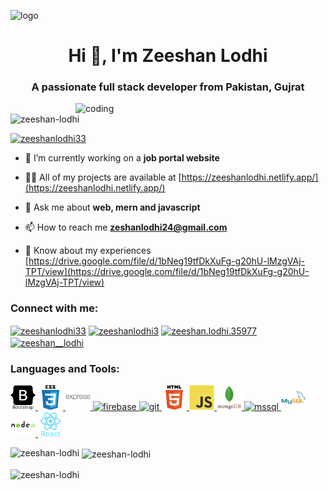 ![logo](https://github.com/Zeeshan-Lodhi/Zeeshan-Lodhi/blob/main/Full%20Stack%20Developer.png)
<h1 align="center">Hi 👋, I'm Zeeshan Lodhi</h1>
<h3 align="center">A passionate full stack developer from Pakistan, Gujrat</h3>

<img align="right" src="https://i.pinimg.com/originals/f1/e7/34/f1e734f9cade86fe737a9aa404ad5677.gif" width="400" alt="coding">


<p align="left"> <img src="https://komarev.com/ghpvc/?username=zeeshan-lodhi&label=Profile%20views&color=0e75b6&style=flat" alt="zeeshan-lodhi" /> </p>

<p align="left"> <a href="https://twitter.com/zeeshanlodhi33" target="blank"><img src="https://img.shields.io/twitter/follow/zeeshanlodhi33?logo=twitter&style=for-the-badge" alt="zeeshanlodhi33" /></a> </p>

- 🔭 I’m currently working on a **job portal website**

- 👨‍💻 All of my projects are available at [https://zeeshanlodhi.netlify.app/](https://zeeshanlodhi.netlify.app/)

- 💬 Ask me about **web, mern and javascript**

- 📫 How to reach me **zeshanlodhi24@gmail.com**

- 📄 Know about my experiences [https://drive.google.com/file/d/1bNeg19tfDkXuFg-g20hU-lMzgVAj-TPT/view](https://drive.google.com/file/d/1bNeg19tfDkXuFg-g20hU-lMzgVAj-TPT/view)

<h3 align="left">Connect with me:</h3>
<p align="left">
<a href="https://twitter.com/zeeshanlodhi33" target="blank"><img align="center" src="https://raw.githubusercontent.com/rahuldkjain/github-profile-readme-generator/master/src/images/icons/Social/twitter.svg" alt="zeeshanlodhi33" height="30" width="40" /></a>
<a href="https://linkedin.com/in/zeeshanlodhi3" target="blank"><img align="center" src="https://raw.githubusercontent.com/rahuldkjain/github-profile-readme-generator/master/src/images/icons/Social/linked-in-alt.svg" alt="zeeshanlodhi3" height="30" width="40" /></a>
<a href="https://fb.com/zeeshan.lodhi.35977" target="blank"><img align="center" src="https://raw.githubusercontent.com/rahuldkjain/github-profile-readme-generator/master/src/images/icons/Social/facebook.svg" alt="zeeshan.lodhi.35977" height="30" width="40" /></a>
<a href="https://instagram.com/zeeshan__lodhi" target="blank"><img align="center" src="https://raw.githubusercontent.com/rahuldkjain/github-profile-readme-generator/master/src/images/icons/Social/instagram.svg" alt="zeeshan__lodhi" height="30" width="40" /></a>
</p>

<h3 align="left">Languages and Tools:</h3>
<p align="left"> <a href="https://getbootstrap.com" target="_blank" rel="noreferrer"> <img src="https://raw.githubusercontent.com/devicons/devicon/master/icons/bootstrap/bootstrap-plain-wordmark.svg" alt="bootstrap" width="40" height="40"/> </a> <a href="https://www.w3schools.com/css/" target="_blank" rel="noreferrer"> <img src="https://raw.githubusercontent.com/devicons/devicon/master/icons/css3/css3-original-wordmark.svg" alt="css3" width="40" height="40"/> </a> <a href="https://expressjs.com" target="_blank" rel="noreferrer"> <img src="https://raw.githubusercontent.com/devicons/devicon/master/icons/express/express-original-wordmark.svg" alt="express" width="40" height="40"/> </a> <a href="https://firebase.google.com/" target="_blank" rel="noreferrer"> <img src="https://www.vectorlogo.zone/logos/firebase/firebase-icon.svg" alt="firebase" width="40" height="40"/> </a> <a href="https://git-scm.com/" target="_blank" rel="noreferrer"> <img src="https://www.vectorlogo.zone/logos/git-scm/git-scm-icon.svg" alt="git" width="40" height="40"/> </a> <a href="https://www.w3.org/html/" target="_blank" rel="noreferrer"> <img src="https://raw.githubusercontent.com/devicons/devicon/master/icons/html5/html5-original-wordmark.svg" alt="html5" width="40" height="40"/> </a> <a href="https://developer.mozilla.org/en-US/docs/Web/JavaScript" target="_blank" rel="noreferrer"> <img src="https://raw.githubusercontent.com/devicons/devicon/master/icons/javascript/javascript-original.svg" alt="javascript" width="40" height="40"/> </a> <a href="https://www.mongodb.com/" target="_blank" rel="noreferrer"> <img src="https://raw.githubusercontent.com/devicons/devicon/master/icons/mongodb/mongodb-original-wordmark.svg" alt="mongodb" width="40" height="40"/> </a> <a href="https://www.microsoft.com/en-us/sql-server" target="_blank" rel="noreferrer"> <img src="https://www.svgrepo.com/show/303229/microsoft-sql-server-logo.svg" alt="mssql" width="40" height="40"/> </a> <a href="https://www.mysql.com/" target="_blank" rel="noreferrer"> <img src="https://raw.githubusercontent.com/devicons/devicon/master/icons/mysql/mysql-original-wordmark.svg" alt="mysql" width="40" height="40"/> </a> <a href="https://nodejs.org" target="_blank" rel="noreferrer"> <img src="https://raw.githubusercontent.com/devicons/devicon/master/icons/nodejs/nodejs-original-wordmark.svg" alt="nodejs" width="40" height="40"/> </a> <a href="https://reactjs.org/" target="_blank" rel="noreferrer"> <img src="https://raw.githubusercontent.com/devicons/devicon/master/icons/react/react-original-wordmark.svg" alt="react" width="40" height="40"/> </a> </p>

<p><img align="left" src="https://github-readme-stats.vercel.app/api/top-langs?username=zeeshan-lodhi&show_icons=true&locale=en&layout=compact" alt="zeeshan-lodhi" /></p>

<p>&nbsp;<img align="center" src="https://github-readme-stats.vercel.app/api?username=zeeshan-lodhi&show_icons=true&locale=en" alt="zeeshan-lodhi" /></p>

<p><img align="center" src="https://github-readme-streak-stats.herokuapp.com/?user=zeeshan-lodhi&" alt="zeeshan-lodhi" /></p>
